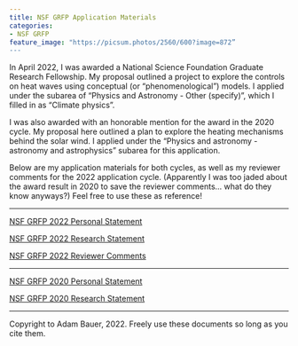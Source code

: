 ```yaml
---
title: NSF GRFP Application Materials
categories:
- NSF GRFP
feature_image: "https://picsum.photos/2560/600?image=872”
---
```


In April 2022, I was awarded a National Science Foundation Graduate Research Fellowship. My proposal outlined a project to explore the controls on heat waves using conceptual (or “phenomenological”) models. I applied under the subarea of “Physics and Astronomy - Other (specify)”, which I filled in as “Climate physics”. 

I was also awarded with an honorable mention for the award in the 2020 cycle. My proposal here outlined a plan to explore the heating mechanisms behind the solar wind. I applied under the “Physics and astronomy - astronomy and astrophysics” subarea for this application. 

Below are my application materials for both cycles, as well as my reviewer comments for the 2022 application cycle. (Apparently I was too jaded about the award result in 2020 to save the reviewer comments… what do they know anyways?) Feel free to use these as reference! 

---

[NSF GRFP 2022 Personal Statement](/files/grfp/Bauer_PersonalStatement_2022.pdf)

[NSF GRFP 2022 Research Statement](/files/grfp/Bauer_ResearchStatement_2022.pdf)

[NSF GRFP 2022 Reviewer Comments](/files/grfp/Bauer_ReviewerComments_2022.pdf)

---

[NSF GRFP 2020 Personal Statement](/files/grfp/Bauer_PersonalStatement_2020.pdf)

[NSF GRFP 2020 Research Statement](/files/grfp/Bauer_ResearchStatement_2020.pdf)

---
Copyright to Adam Bauer, 2022. Freely use these documents so long as you cite them. 